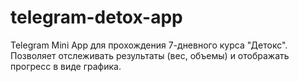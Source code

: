 # telegram-detox-app
Telegram Mini App для прохождения 7-дневного курса "Детокс". Позволяет отслеживать результаты (вес, объемы) и отображать прогресс в виде графика.
